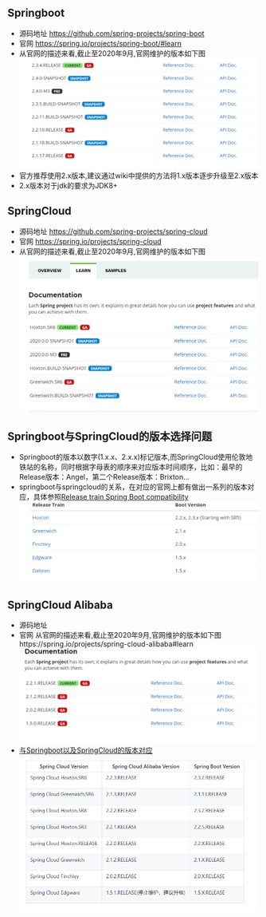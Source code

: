 ## Springboot
- 源码地址 https://github.com/spring-projects/spring-boot
- 官网 https://spring.io/projects/spring-boot/#learn
- 从官网的描述来看,截止至2020年9月,官网维护的版本如下图
![](./../imgs/version/Springboot-Version.png)
- 官方推荐使用2.x版本,建议通过wiki中提供的方法将1.x版本逐步升级至2.x版本
- 2.x版本对于jdk的要求为JDK8+

## SpringCloud
- 源码地址 https://github.com/spring-projects/spring-cloud
- 官网 https://spring.io/projects/spring-cloud
- 从官网的描述来看,截止至2020年9月,官网维护的版本如下图
![](./../imgs/version/SpringCloudVersion.png)

## Springboot与SpringCloud的版本选择问题
- Springboot的版本以数字(1.x.x、2.x.x)标记版本,而SpringCloud使用伦敦地铁站的名称，同时根据字母表的顺序来对应版本时间顺序，比如：最早的Release版本：Angel，第二个Release版本：Brixton...
- springboot与springcloud的关系，在对应的官网上都有做出一系列的版本对应，具体参照[Release train Spring Boot compatibility](https://spring.io/projects/spring-cloud/#overview)
  ![](./../imgs/version/springboot与springcloud对照关系.png)

## SpringCloud Alibaba
- 源码地址
- 官网 从官网的描述来看,截止至2020年9月,官网维护的版本如下图https://spring.io/projects/spring-cloud-alibaba#learn
![](./../imgs/version/SpringCloudAlibaba.png)
- [与Springboot以及SpringCloud的版本对应](https://github.com/alibaba/spring-cloud-alibaba/wiki/%E7%89%88%E6%9C%AC%E8%AF%B4%E6%98%8E)
![](./../imgs/version/SpringCloudAlibaba与Springboot以及SpringCloud的版本对应.png)